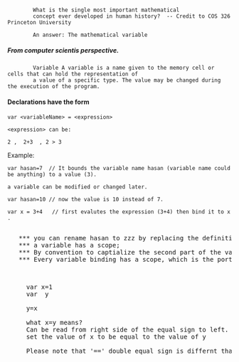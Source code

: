 #### 


            What is the single most important mathematical
            concept ever developed in human history?  -- Credit to COS 326 Princeton University

            An answer: The mathematical variable


##### From computer scientis perspective.

            Variable A variable is a name given to the memory cell or cells that can hold the representation of
            a value of a specific type. The value may be changed during the execution of the program.

            
 #### Declarations have the form
         
    var <variableName> = <expression>
    
    <expression> can be:
    
    2 ,  2+3  , 2 > 3

   Example:
    
    var hasan=7  // It bounds the variable name hasan (variable name could be anything) to a value (3).
    
    a variable can be modified or changed later.
    
    var hasan=10 // now the value is 10 instead of 7.
    
    var x = 3+4   // first evalutes the expression (3+4) then bind it to x .
    
    
    
    
   <pre> 
   *** you can rename hasan to zzz by replacing the definition and all its uses with the new name.
   *** a variable has a scope;
   *** By convention to captialize the second part of the variable name. e.g  var myLastname="xxxxx"
   *** Every variable binding has a scope, which is the portion of the code that can refer to that binding.
   
   </pre>  
   
   <pre>
     var x=1
     var  y
    
     y=x
   
     what x=y means?
     Can be read from right side of the equal sign to left. 
     set the value of x to be equal to the value of y
     
     Please note that '==' double equal sign is differnt than '=' single.
     
   </pre>
    
    
            
            
